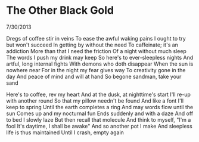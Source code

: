 The Other Black Gold
====================

7/30/2013

Dregs of coffee stir in veins
To ease the awful waking pains
I ought to try but won't succeed
In getting by without the need
To caffeinate; it's an addiction
More than that I need the friction
Of a night without much sleep
The words I push my drink may keep
So here's to ever-sleepless nights
And artful, long internal fights
With demons who doth disappear
When the sun is nowhere near
For in the night my fear gives way
To creativity gone in the day
And peace of mind and will at hand
So begone sandman, take your sand

Here's to coffee, rev my heart
And at the dusk, at nighttime's start
I'll re-up with another round
So that my pillow needn't be found
And like a font I'll keep to spring
Until the earth completes a ring
And may words flow until the sun
Comes up and my nocturnal fun
Ends suddenly and with a daze
And off to bed I slowly laze
But then recall that molecule
And think to myself, "I'm a fool
It's daytime, I shall be awake"
And so another pot I make
And sleepless life is thus maintained
Until I crash, empty again